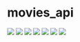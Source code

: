 # movies_api
![](movies/Spider_man.jpg)
![](movies/pushpa-movie.jpg)
![](movies/Red_notice.jpg)
![](movies/after.jpg)
![](movies/1917.jpg)
![](movies/Black%20Panther.jpg)
![](movies/Doctor%20Strange.jpg)
